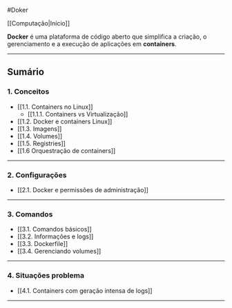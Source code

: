 
#Doker

[[Computação|Início]]

**Docker** é uma plataforma de código aberto que simplifica a criação, o gerenciamento e a execução de aplicações em **containers**. 

---

## **Sumário**

### 1. Conceitos

- [[1.1. Containers no Linux]]
	- [[1.1.1. Containers vs Virtualização]]
- [[1.2. Docker e containers Linux]] 
- [[1.3. Imagens]]
- [[1.4. Volumes]]
- [[1.5. Registries]]
- [[1.6 Orquestração de containers]]

---

### 2. Configurações

- [[2.1. Docker e permissões de administração]]  

---

### 3. Comandos

- [[3.1. Comandos básicos]]
- [[3.2. Informações e logs]]
- [[3.3. Dockerfile]]
- [[3.4. Gerenciando volumes]]

---

### 4. Situações problema

- [[4.1. Containers com geração intensa de logs]]

---
